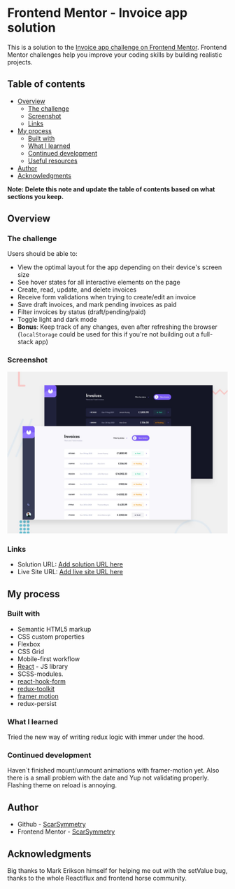 # Frontend Mentor - Invoice app solution

This is a solution to the [Invoice app challenge on Frontend Mentor](https://www.frontendmentor.io/challenges/invoice-app-i7KaLTQjl). Frontend Mentor challenges help you improve your coding skills by building realistic projects. 

## Table of contents

- [Overview](#overview)
  - [The challenge](#the-challenge)
  - [Screenshot](#screenshot)
  - [Links](#links)
- [My process](#my-process)
  - [Built with](#built-with)
  - [What I learned](#what-i-learned)
  - [Continued development](#continued-development)
  - [Useful resources](#useful-resources)
- [Author](#author)
- [Acknowledgments](#acknowledgments)

**Note: Delete this note and update the table of contents based on what sections you keep.**

## Overview

### The challenge

Users should be able to:

- View the optimal layout for the app depending on their device's screen size
- See hover states for all interactive elements on the page
- Create, read, update, and delete invoices
- Receive form validations when trying to create/edit an invoice
- Save draft invoices, and mark pending invoices as paid
- Filter invoices by status (draft/pending/paid)
- Toggle light and dark mode
- **Bonus**: Keep track of any changes, even after refreshing the browser (`localStorage` could be used for this if you're not building out a full-stack app)

### Screenshot

![](./preview.jpg)



### Links

- Solution URL: [Add solution URL here](https://your-solution-url.com)
- Live Site URL: [Add live site URL here](https://your-live-site-url.com)

## My process

### Built with

- Semantic HTML5 markup
- CSS custom properties
- Flexbox
- CSS Grid
- Mobile-first workflow
- [React](https://reactjs.org/) - JS library
- SCSS-modules.
- [react-hook-form](https://react-hook-form.com)
- [redux-toolkit](https://redux-toolkit.js.org)
- [framer motion](https://www.framer.com/motion/)
- redux-persist



### What I learned

Tried the new way of writing redux logic with immer under the hood. 

### Continued development

Haven`t finished mount/unmount animations with framer-motion yet. Also there is a small problem with the date and Yup not validating properly. Flashing theme on reload is annoying.



## Author

- Github - [ScarSymmetry](https://github.com/ScarSymmetry)
- Frontend Mentor - [ScarSymmetry](https://www.frontendmentor.io/profile/ScarSymmetry)




## Acknowledgments

Big thanks to Mark Erikson himself for helping me out with the setValue bug, thanks to the whole Reactiflux and frontend horse community.
